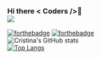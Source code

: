 ### Hi there < Coders />👋<br />![](https://komarev.com/ghpvc/?username=MariaCristinaTC&label=PROFILE+VIEWS)



[![forthebadge](https://forthebadge.com/images/badges/built-with-love.svg)](https://forthebadge.com) [![forthebadge](https://forthebadge.com/images/badges/powered-by-coffee.svg)](https://forthebadge.com)<br />
![Cristina's GitHub stats](https://github-readme-stats.vercel.app/api?username=MariaCristinaTC&show_icons=true&theme=radical)<br />
[![Top Langs](https://github-readme-stats.vercel.app/api/top-langs/?username=MariaCristinaTC&layout=compact)](https://github.com/anuraghazra/github-readme-stats)


<!--
**MariaCristinaTC/MariaCristinaTC** is a ✨ _special_ ✨ repository because its `README.md` (this file) appears on your GitHub profile.

Here are some ideas to get you started:

- 🔭 I’m currently working on ...
- 🌱 I’m currently learning ...
- 👯 I’m looking to collaborate on ...
- 🤔 I’m looking for help with ...
- 💬 Ask me about ...
- 📫 How to reach me: ...
- 😄 Pronouns: ...
- ⚡ Fun fact: ...
-->
